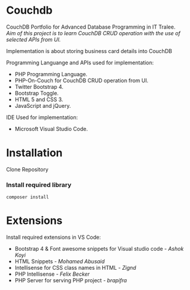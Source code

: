 # Couchdb
CouchDB Portfolio for Advanced Database Programming in IT Tralee.<br>
<i>
    Aim of this project is to learn CouchDB CRUD operation with the use of selected APIs from UI.
</i>

<p>Implementation is about storing business card details into CouchDB</p>

Programming Languange and APIs used for implementation:
* PHP Programming Language.
* PHP-On-Couch for CouchDB CRUD operation from UI.
* Twitter Bootstrap 4.
* Bootstrap Toggle.
* HTML 5 and CSS 3.
* JavaScript and jQuery. 

IDE Used for implementation:
* Microsoft Visual Studio Code.


# Installation
Clone Repository

### Install required library
```
composer install
```

# Extensions
Install required extensions in VS Code:
* Bootstrap 4 & Font awesome snippets for Visual studio code <i>- Ashok Koyi </i>
* HTML Snippets <i>- Mohamed Abusaid </i>
* Intellisense for CSS class names in HTML <i>- Zignd </i>
* PHP Intellisense <i>- Felix Becker </i>
* PHP Server for serving PHP project <i>- brapifra </i>
